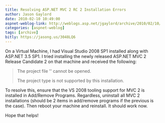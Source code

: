 ```yaml
---
title: Resolving ASP.NET MVC 2 RC 2 Installation Errors
author: Jason Gaylord
date: 2010-02-10 10:49:00
aspnet-weblog-link: http://weblogs.asp.net/jgaylord/archive/2010/02/10/resolving-asp-net-mvc-2-rc-2-installation-errors.aspx
categories: [aspnet-weblog]
tags: [archive]
bitly: https://jasong.us/3048LQ6
---
```


On a Virtual Machine, I had Visual Studio 2008 SP1 installed along with ASP.NET 3.5 SP1. I tried installing the newly released ASP.NET MVC 2 Release Candidate 2 on that machine and received the following:

> The project file '<project path and name>' cannot be opened.
> 
> The project type is not supported by this installation.

To resolve this, ensure that the VS 2008 tooling support for MVC 2 is installed in Add/Remove Programs. Regardless, uninstall all MVC 2 installations (should be 2 items in add/remove programs if the previous is the case). Then reboot your machine and reinstall. It should work now.

Hope that helps!